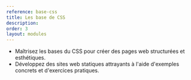 ```yaml
---
reference: base-css
title: Les base de CSS
description:
order: 3
layout: modules
---
```


- Maîtrisez les bases du CSS pour créer des pages web structurées et esthétiques.
- Développez des sites web statiques attrayants à l'aide d'exemples concrets et d'exercices pratiques.

